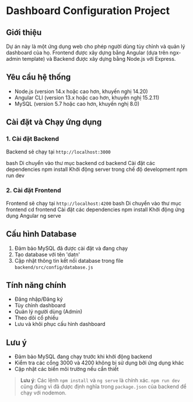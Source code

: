 # Dashboard Configuration Project

## Giới thiệu
Dự án này là một ứng dụng web cho phép người dùng tùy chỉnh và quản lý dashboard của họ. Frontend được xây dựng bằng Angular (dựa trên ngx-admin template) và Backend được xây dựng bằng Node.js với Express.

## Yêu cầu hệ thống
- Node.js (version 14.x hoặc cao hơn, khuyến nghị 14.20) 
- Angular CLI (version 13.x hoặc cao hơn, khuyến nghị 15.2.11)
- MySQL (version 5.7 hoặc cao hơn, khuyến nghị 8.0)

## Cài đặt và Chạy ứng dụng

### 1. Cài đặt Backend
Backend sẽ chạy tại `http://localhost:3000`

bash
Di chuyển vào thư mục backend
cd backend
Cài đặt các dependencies
npm install
Khởi động server trong chế độ development
npm run dev


### 2. Cài đặt Frontend 
Frontend sẽ chạy tại `http://localhost:4200`
bash
Di chuyển vào thư mục frontend
cd frontend
Cài đặt các dependencies
npm install
Khởi động ứng dụng Angular
ng serve


## Cấu hình Database
1. Đảm bảo MySQL đã được cài đặt và đang chạy
2. Tạo database với tên 'datn'
3. Cập nhật thông tin kết nối database trong file `backend/src/config/database.js`

## Tính năng chính
- Đăng nhập/Đăng ký
- Tùy chỉnh dashboard
- Quản lý người dùng (Admin)
- Theo dõi cổ phiếu
- Lưu và khôi phục cấu hình dashboard

## Lưu ý
- Đảm bảo MySQL đang chạy trước khi khởi động backend
- Kiểm tra các cổng 3000 và 4200 không bị sử dụng bởi ứng dụng khác
- Cập nhật các biến môi trường nếu cần thiết

> **Lưu ý**: Các lệnh `npm install` và `ng serve` là chính xác. `npm run dev` cũng đúng vì đã được định nghĩa trong `package.json` của backend để chạy với nodemon.



